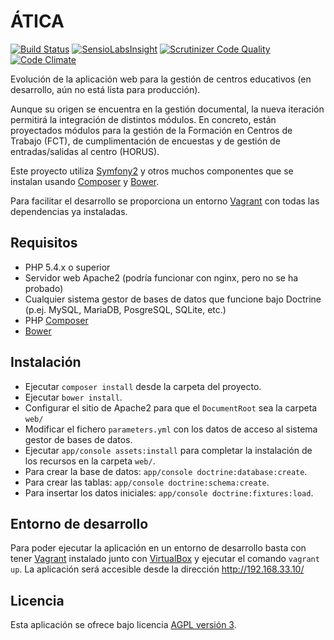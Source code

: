 # ÁTICA
[![Build Status](https://travis-ci.org/iesoretania/atica-next.svg?branch=master)](https://travis-ci.org/iesoretania/atica-next)
[![SensioLabsInsight](https://insight.sensiolabs.com/projects/525e5e1d-bfc7-408d-9340-8121d5e95c6a/mini.png)](https://insight.sensiolabs.com/projects/525e5e1d-bfc7-408d-9340-8121d5e95c6a)
[![Scrutinizer Code Quality](https://scrutinizer-ci.com/g/iesoretania/atica-next/badges/quality-score.png?b=master)](https://scrutinizer-ci.com/g/iesoretania/atica-next/?branch=master)
[![Code Climate](https://codeclimate.com/github/iesoretania/atica-next/badges/gpa.svg)](https://codeclimate.com/github/iesoretania/atica-next)

Evolución de la aplicación web para la gestión de centros educativos (en desarrollo, aún no está lista para producción).

Aunque su origen se encuentra en la gestión documental, la nueva iteración permitirá la integración de distintos
módulos. En concreto, están proyectados módulos para la gestión de la Formación en Centros de Trabajo (FCT), de
cumplimentación de encuestas y de gestión de entradas/salidas al centro (HORUS).

Este proyecto utiliza [Symfony2] y otros muchos componentes que se instalan usando [Composer] y [Bower].

Para facilitar el desarrollo se proporciona un entorno [Vagrant] con todas las dependencias ya instaladas.

## Requisitos

- PHP 5.4.x o superior
- Servidor web Apache2 (podría funcionar con nginx, pero no se ha probado)
- Cualquier sistema gestor de bases de datos que funcione bajo Doctrine (p.ej. MySQL, MariaDB, PosgreSQL, SQLite, etc.)
- PHP [Composer]
- [Bower]

## Instalación

- Ejecutar `composer install` desde la carpeta del proyecto.
- Ejecutar `bower install`.
- Configurar el sitio de Apache2 para que el `DocumentRoot` sea la carpeta `web/`
- Modificar el fichero `parameters.yml` con los datos de acceso al sistema gestor de bases de datos.
- Ejecutar `app/console assets:install` para completar la instalación de los recursos en la carpeta `web/`.
- Para crear la base de datos: `app/console doctrine:database:create`.
- Para crear las tablas: `app/console doctrine:schema:create`.
- Para insertar los datos iniciales: `app/console doctrine:fixtures:load`.

## Entorno de desarrollo

Para poder ejecutar la aplicación en un entorno de desarrollo basta con tener [Vagrant] instalado junto con [VirtualBox]
y ejecutar el comando `vagrant up`. La aplicación será accesible desde la dirección http://192.168.33.10/

## Licencia
Esta aplicación se ofrece bajo licencia [AGPL versión 3].

[Vagrant]: https://www.vagrantup.com/
[VirtualBox]: https://www.virtualbox.org
[Symfony2]: http://symfony.com/
[Composer]: http://getcomposer.org
[AGPL versión 3]: http://www.gnu.org/licenses/agpl.html
[Bower]: http://bower.io/
